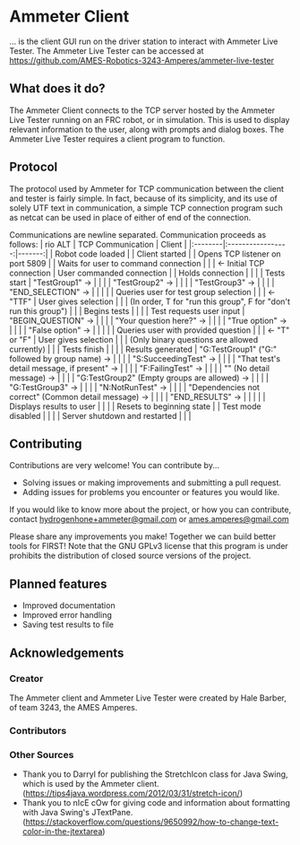 # Ammeter Client
... is the client GUI run on the driver station to interact with Ammeter Live Tester.
The Ammeter Live Tester can be accessed at https://github.com/AMES-Robotics-3243-Amperes/ammeter-live-tester
## What does it do?
The Ammeter Client connects to the TCP server hosted by the Ammeter Live Tester running on an FRC robot, or in simulation. This is used to display relevant information to the user, along with prompts and dialog boxes. The Ammeter Live Tester requires a client program to function.
## Protocol
The protocol used by Ammeter for TCP communication between the client and tester is fairly simple. In fact, 
because of its simplicity, and its use of solely UTF text in communication, a simple TCP connection program 
such as netcat can be used in place of either of end of the connection.

Communications are newline separated. Communication proceeds as follows:
| rio ALT | TCP Communication | Client |
|:--------|:-----------------:|-------:|
| Robot code loaded               |                                | Client started                        |
| Opens TCP listener on port 5809 |                                | Waits for user to command connection  |
|                                 | &#8592; Initial TCP connection | User commanded connection             |
| Holds connection                |                                |                                       |
| Tests start                     | "TestGroup1" &#8594;           |                                       |
|                                 | "TestGroup2" &#8594;           |                                       |
|                                 | "TestGroup3" &#8594;           |                                       |
|                                 | "END_SELECTION" &#8594;        |                                       |
|                                 |                                | Queries user for test group selection |
|                                 | &#8592; "TTF"                  | User gives selection                  |
|                                 | (In order, T for "run this group", F for "don't run this group") |     |
| Begins tests                    |                                |                                       |
| Test requests user input        | "BEGIN_QUESTION" &#8594;       |                                       |
|                                 | "Your question here?" &#8594;  |                                       |
|                                 | "True option" &#8594;          |                                       |
|                                 | "False option" &#8594;         |                                       |
|                                 |                                | Queries user with provided question   |
|                                 | &#8592; "T" or "F"             | User gives selection                  |
|                                 | (Only binary questions are allowed currently) |                        |
| Tests finish                    |                                |                                       |
| Results generated               | "G:TestGroup1" ("G:" followed by group name) &#8594; |                 |
|                                 | "S:SucceedingTest" &#8594;     |                                       |
|                                 | "That test's detail message, if present" &#8594; |                     |
|                                 | "F:FailingTest" &#8594;        |                                       |
|                                 | "" (No detail message) &#8594; |                                       |
|                                 | "G:TestGroup2" (Empty groups are allowed) &#8594; |                    |
|                                 | "G:TestGroup3" &#8594;         |                                       |
|                                 | "N:NotRunTest" &#8594;         |                                       |
|                                 | "Dependencies not correct" (Common detail message) &#8594; |           |
|                                 | "END_RESULTS" &#8594;          |                                       |
|                                 |                                | Displays results to user              |
|                                 |                                | Resets to beginning state             |
| Test mode disabled              |                                |                                       |
| Server shutdown and restarted   |                                |                                       |

## Contributing
Contributions are very welcome! You can contribute by...
* Solving issues or making improvements and submitting a pull request.
* Adding issues for problems you encounter or features you would like.

If you would like to know more about the project, or how you can contribute, contact
hydrogenhone+ammeter@gmail.com or
ames.amperes@gmail.com

Please share any improvements you make! Together we can build better tools for FIRST!
Note that the GNU GPLv3 license that this program is under prohibits the distribution of
closed source versions of the project.

## Planned features
* Improved documentation
* Improved error handling
* Saving test results to file

## Acknowledgements
### Creator
The Ammeter client and Ammeter Live Tester were created by Hale Barber, of team 3243, the AMES Amperes.
### Contributors
### Other Sources
* Thank you to Darryl for publishing the StretchIcon class for Java Swing, which is used by the Ammeter client. (https://tips4java.wordpress.com/2012/03/31/stretch-icon/)
* Thank you to nIcE cOw for giving code and information about formatting with Java Swing's JTextPane. (https://stackoverflow.com/questions/9650992/how-to-change-text-color-in-the-jtextarea)